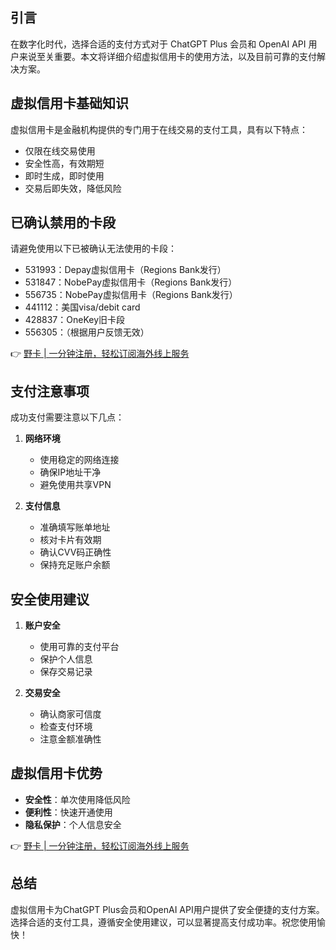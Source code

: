 ## 引言

在数字化时代，选择合适的支付方式对于 ChatGPT Plus 会员和 OpenAI API 用户来说至关重要。本文将详细介绍虚拟信用卡的使用方法，以及目前可靠的支付解决方案。

## 虚拟信用卡基础知识

虚拟信用卡是金融机构提供的专门用于在线交易的支付工具，具有以下特点：

- 仅限在线交易使用
- 安全性高，有效期短
- 即时生成，即时使用
- 交易后即失效，降低风险

## 已确认禁用的卡段

请避免使用以下已被确认无法使用的卡段：

- 531993：Depay虚拟信用卡（Regions Bank发行）
- 531847：NobePay虚拟信用卡（Regions Bank发行）
- 556735：NobePay虚拟信用卡（Regions Bank发行）
- 441112：美国visa/debit card
- 428837：OneKey旧卡段
- 556305：（根据用户反馈无效）

👉 [野卡 | 一分钟注册，轻松订阅海外线上服务](https://bit.ly/bewildcard)

## 支付注意事项

成功支付需要注意以下几点：

1. **网络环境**
   - 使用稳定的网络连接
   - 确保IP地址干净
   - 避免使用共享VPN

2. **支付信息**
   - 准确填写账单地址
   - 核对卡片有效期
   - 确认CVV码正确性
   - 保持充足账户余额

## 安全使用建议

1. **账户安全**
   - 使用可靠的支付平台
   - 保护个人信息
   - 保存交易记录

2. **交易安全**
   - 确认商家可信度
   - 检查支付环境
   - 注意金额准确性

## 虚拟信用卡优势

- **安全性**：单次使用降低风险
- **便利性**：快速开通使用
- **隐私保护**：个人信息安全

👉 [野卡 | 一分钟注册，轻松订阅海外线上服务](https://bit.ly/bewildcard)

## 总结

虚拟信用卡为ChatGPT Plus会员和OpenAI API用户提供了安全便捷的支付方案。选择合适的支付工具，遵循安全使用建议，可以显著提高支付成功率。祝您使用愉快！